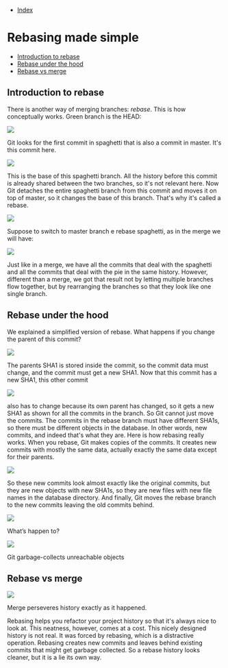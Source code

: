 - [Index](https://github.com/KiraDiShira/Git#table-of-content)   

# Rebasing made simple

- [Introduction to rebase](#introduction-to-rebase)   
- [Rebase under the hood](#rebase-under-the-hood)
- [Rebase vs merge](#rebase-vs-merge)


## Introduction to rebase

There is another way of merging branches: *rebase*. This is how conceptually works. Green branch is the HEAD:

<img src="https://github.com/KiraDiShira/Git/blob/master/Rebasing%20Made%20Simple/Images/rebase1.PNG" />

Git looks for the first commit in spaghetti that is also a commit in master. It's this commit here.

<img src="https://github.com/KiraDiShira/Git/blob/master/Rebasing%20Made%20Simple/Images/rebase2.PNG" />

This is the base of this spaghetti branch. All the history before this commit is already shared between the two branches,
so it's not relevant here. Now Git detaches the entire spaghetti branch from this commit and moves it on top of master,
so it changes the base of this branch. That's why it's called a rebase.

<img src="https://github.com/KiraDiShira/Git/blob/master/Rebasing%20Made%20Simple/Images/rebase3.PNG" />

Suppose to switch to master branch e rebase spaghetti, as in the merge we will have:

<img src="https://github.com/KiraDiShira/Git/blob/master/Rebasing%20Made%20Simple/Images/rebase4.PNG" />

Just like in a merge, we have all the commits that deal with the spaghetti and all the commits that deal with the pie in the same 
history. However, different than a merge, we got that result not by letting multiple branches flow together, but by rearranging the
branches so that they look like one single branch.

## Rebase under the hood

We explained a simplified version of rebase. 
What happens if you change the parent of this commit?

<img src="https://github.com/KiraDiShira/Git/blob/master/Rebasing%20Made%20Simple/Images/rebase5.PNG" />

The parents SHA1 is stored inside the commit, so the commit data must change, and the commit must get a new SHA1. 
Now that this commit has a new SHA1, this other commit

<img src="https://github.com/KiraDiShira/Git/blob/master/Rebasing%20Made%20Simple/Images/rebase6.PNG" />

 also has to change because its own parent has changed, so it gets a new SHA1 as shown for all the commits in the branch. 
 So Git cannot just move the commits. The commits in the rebase branch must have different SHA1s, so there must be different objects in the database. In other words, new commits, and indeed that's what they are. Here is how rebasing really works. When you rebase, Git makes copies of the commits. It creates new commits with mostly the same data, actually exactly the same data except for their parents.
 
<img src="https://github.com/KiraDiShira/Git/blob/master/Rebasing%20Made%20Simple/Images/rebase7.PNG" />

 So these new commits look almost exactly like the original commits, but they are new objects with new SHA1s, so they are new files with new file names in the database directory. And finally, Git moves the rebase branch to the new commits leaving the old commits behind.
 
 <img src="https://github.com/KiraDiShira/Git/blob/master/Rebasing%20Made%20Simple/Images/rebase8.PNG" />
 
 What’s happen to?
 
 <img src="https://github.com/KiraDiShira/Git/blob/master/Rebasing%20Made%20Simple/Images/rebase9.PNG" />
 
 Git garbage-collects unreachable objects
 
 ## Rebase vs merge
 
  <img src="https://github.com/KiraDiShira/Git/blob/master/Rebasing%20Made%20Simple/Images/rebase10.PNG" />
  
  Merge perseveres history exactly as it happened.
  
  Rebasing helps you refactor your project history so that it's always nice to look at. This neatness, however, comes at a cost. This nicely designed history is not real. It was forced by rebasing, which is a distractive operation. Rebasing creates new commits and leaves behind existing commits that might get garbage collected. So a rebase history looks cleaner, but it is a lie its own way.
  
